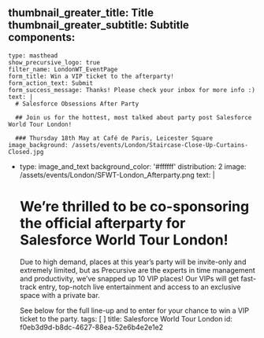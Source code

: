 thumbnail_greater_title: Title
thumbnail_greater_subtitle: Subtitle
components:
  - 
    type: masthead
    show_precursive_logo: true
    filter_name: LondonWT_EventPage
    form_title: Win a VIP ticket to the afterparty!
    form_action_text: Submit
    form_success_message: Thanks! Please check your inbox for more info :)
    text: |
      # Salesforce Obsessions After Party
      
      ## Join us for the hottest, most talked about party post Salesforce World Tour London!
      
      ### Thursday 18th May at Café de Paris, Leicester Square
    image_background: /assets/events/London/Staircase-Close-Up-Curtains-Closed.jpg
  - 
    type: image_and_text
    background_color: '#ffffff'
    distribution: 2
    image: /assets/events/London/SFWT-London_Afterparty.png
    text: |
      # We’re thrilled to be co-sponsoring the official afterparty for Salesforce World Tour London!
      
      Due to high demand, places at this year’s party will be invite-only and extremely limited, but as Precursive are the experts in time management and productivity, we’ve snapped up 10 VIP places! Our VIPs will get fast-track entry, top-notch live entertainment and access to an exclusive space with a private bar.
      
      See below for the full line-up and to enter for your chance to win a VIP ticket to the party.
tags: [ ]
title: Salesforce World Tour London
id: f0eb3d9d-b8dc-4627-88ea-52e6b4e2e1e2
